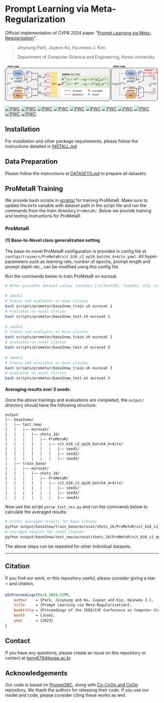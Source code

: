 # Prompt Learning via Meta-Regularization


Official implementation of CVPR 2024 paper "[Prompt Learning via Meta-Regularization](https://arxiv.org/pdf/2404.00851)".
> Jinyoung Park, Juyeon Ko, Hyunwoo J. Kim. 
>
> Department of Computer Science and Engineering, Korea University

![main figure](docs/prometar.png)
	
[![PWC](https://img.shields.io/endpoint.svg?url=https://paperswithcode.com/badge/prompt-learning-via-meta-regularization/prompt-engineering-on-stanford-cars-1)](https://paperswithcode.com/sota/prompt-engineering-on-stanford-cars-1?p=prompt-learning-via-meta-regularization)
[![PWC](https://img.shields.io/endpoint.svg?url=https://paperswithcode.com/badge/prompt-learning-via-meta-regularization/prompt-engineering-on-ucf101)](https://paperswithcode.com/sota/prompt-engineering-on-ucf101?p=prompt-learning-via-meta-regularization)
[![PWC](https://img.shields.io/endpoint.svg?url=https://paperswithcode.com/badge/prompt-learning-via-meta-regularization/prompt-engineering-on-dtd)](https://paperswithcode.com/sota/prompt-engineering-on-dtd?p=prompt-learning-via-meta-regularization)
[![PWC](https://img.shields.io/endpoint.svg?url=https://paperswithcode.com/badge/prompt-learning-via-meta-regularization/prompt-engineering-on-eurosat)](https://paperswithcode.com/sota/prompt-engineering-on-eurosat?p=prompt-learning-via-meta-regularization)
[![PWC](https://img.shields.io/endpoint.svg?url=https://paperswithcode.com/badge/prompt-learning-via-meta-regularization/prompt-engineering-on-fgvc-aircraft)](https://paperswithcode.com/sota/prompt-engineering-on-fgvc-aircraft?p=prompt-learning-via-meta-regularization)
[![PWC](https://img.shields.io/endpoint.svg?url=https://paperswithcode.com/badge/prompt-learning-via-meta-regularization/prompt-engineering-on-oxford-102-flower)](https://paperswithcode.com/sota/prompt-engineering-on-oxford-102-flower?p=prompt-learning-via-meta-regularization)
[![PWC](https://img.shields.io/endpoint.svg?url=https://paperswithcode.com/badge/prompt-learning-via-meta-regularization/prompt-engineering-on-food-101)](https://paperswithcode.com/sota/prompt-engineering-on-food-101?p=prompt-learning-via-meta-regularization)
[![PWC](https://img.shields.io/endpoint.svg?url=https://paperswithcode.com/badge/prompt-learning-via-meta-regularization/prompt-engineering-on-sun397)](https://paperswithcode.com/sota/prompt-engineering-on-sun397?p=prompt-learning-via-meta-regularization)
[![PWC](https://img.shields.io/endpoint.svg?url=https://paperswithcode.com/badge/prompt-learning-via-meta-regularization/prompt-engineering-on-caltech-101)](https://paperswithcode.com/sota/prompt-engineering-on-caltech-101?p=prompt-learning-via-meta-regularization)
[![PWC](https://img.shields.io/endpoint.svg?url=https://paperswithcode.com/badge/prompt-learning-via-meta-regularization/prompt-engineering-on-imagenet)](https://paperswithcode.com/sota/prompt-engineering-on-imagenet?p=prompt-learning-via-meta-regularization)
[![PWC](https://img.shields.io/endpoint.svg?url=https://paperswithcode.com/badge/prompt-learning-via-meta-regularization/prompt-engineering-on-oxford-iiit-pet-dataset)](https://paperswithcode.com/sota/prompt-engineering-on-oxford-iiit-pet-dataset?p=prompt-learning-via-meta-regularization)

## Installation
For installation and other package requirements, please follow the instructions detailed in [INSTALL.md](docs/INSTALL.md)

## Data Preparation
Please follow the instructions at [DATASETS.md](docs/DATASETS.md) to prepare all datasets.

<!-- # Training  -->

## ProMetaR Training

We provide bash scripts in [scripts/](../scripts) for training ProMetaR.
Make sure to update the `DATA` variable with dataset path in the script file and run the commands from the main directory `ProMetaR/`.
Below we provide training and testing instructions for ProMetaR.

### ProMetaR

#### (1) Base-to-Novel class generalization setting
The base-to-novel ProMetaR configuration is provided in config file at `configs/trainers/ProMetaR/vit_b16_c2_ep10_batch4_4+4ctx.yaml`. All hyper-parameters such as learning rate, number of epochs, prompt length and prompt depth etc., can be modified using this config file.

Run the commands below to train ProMetaR on eurosat.

```bash
# Other possible dataset values includes [caltech101, food101, dtd, ucf101, oxford_flowers, oxford_pets, fgvc_aircraft, stanford_cars, sun397, eurosat]

# seed=1
# trains and evaluates on base classes
bash scripts/prometar/base2new_train.sh eurosat 1
# evaluates on novel classes
bash scripts/prometar/base2new_test.sh eurosat 1

# seed=2
# trains and evaluates on base classes
bash scripts/prometar/base2new_train.sh eurosat 2
# evaluates on novel classes
bash scripts/prometar/base2new_test.sh eurosat 2

# seed=3
# trains and evaluates on base classes
bash scripts/prometar/base2new_train.sh eurosat 3
# evaluates on novel classes
bash scripts/prometar/base2new_test.sh eurosat 3
```

#### Averaging results over 3 seeds: 
Once the above trainings and evaluations are completed, the `output/` directory should have the following structure:

```
output
|–– base2new/
|   |–– test_new/
|   |   |–– eurosat/
|   |   |   |–– shots_16/
|   |   |   |   |–– ProMetaR/
|   |   |   |   |   |–– vit_b16_c2_ep10_batch4_4+4ctx/
|   |   |   |   |   |   |–– seed1/
|   |   |   |   |   |   |–– seed2/
|   |   |   |   |   |   |–– seed3/
|   |–– train_base/
|   |   |–– eurosat/
|   |   |   |–– shots_16/
|   |   |   |   |–– ProMetaR/
|   |   |   |   |   |–– vit_b16_c2_ep10_batch4_4+4ctx/
|   |   |   |   |   |   |–– seed1/
|   |   |   |   |   |   |–– seed2/
|   |   |   |   |   |   |–– seed3/
```

Now use the script `parse_test_res.py` and run the commands below to calculate the averaged results:
```bash
# prints averaged results for base classes
python output/base2new/train_base/eurosat/shots_16/ProMetaR/vit_b16_c2_ep10_batch4_4+4ctx --test-log
# averaged results for novel classes
python output/base2new/test_new/eurosat/shots_16/ProMetaR/vit_b16_c2_ep10_batch4_4+4ctx --test-log
```

The above steps can be repeated for other individual datasets.



<hr />

## Citation
If you find our work, or this repository useful, please consider giving a star :star: and citation.
```bibtex
@InProceedings{Park_2024_CVPR,
    author    = {Park, Jinyoung and Ko, Juyeon and Kim, Hyunwoo J.},
    title     = {Prompt Learning via Meta-Regularization},
    booktitle = {Proceedings of the IEEE/CVF Conference on Computer Vision and Pattern Recognition (CVPR)},
    month     = {June},
    year      = {2023}
}
```

## Contact
If you have any questions, please create an issue on this repository or contact at lpmn678@korea.ac.kr.


## Acknowledgements

Our code is based on [PromptSRC](https://github.com/muzairkhattak/PromptSRC), along with [Co-CoOp and CoOp](https://github.com/KaiyangZhou/CoOp) repository. We thank the authors for releasing their code. If you use our model and code, please consider citing these works as well.


